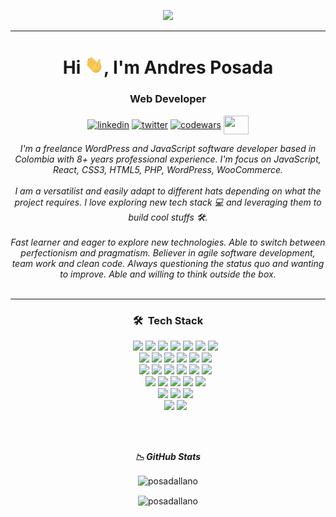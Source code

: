 <p align="center">
  <img src="https://user-images.githubusercontent.com/16785292/121385307-9e731780-c90e-11eb-8896-47d98797b4d4.png"/>
</p>
<hr>
<h1 align="center">Hi <img src="https://raw.githubusercontent.com/ABSphreak/ABSphreak/master/gifs/Hi.gif" width="30px">, I'm Andres Posada</h1>
<h3 align="center">Web Developer</h3>
<p align="center">
<a href="https://www.linkedin.com/in/posadallano" target="blank"><img align="center" src="https://cdn.jsdelivr.net/npm/simple-icons@3.0.1/icons/linkedin.svg" alt="linkedin" height="30" width="40" /></a>
<a href="https://twitter.com/andresposallano" target="blank"><img align="center" src="https://cdn.jsdelivr.net/npm/simple-icons@3.0.1/icons/twitter.svg" alt="twitter" height="30" width="40" /></a>
<a href="https://www.codewars.com/users/posadallano/completed" target="blank"><img align="center" src="https://cdn.jsdelivr.net/npm/simple-icons@3.13.0/icons/codewars.svg" alt="codewars" height="30" width="40" /></a>
<a href = "mailto: posadallano2@gmail.com"><img align="center" src="https://simpleicons.org/icons/gmail.svg" height="30" width="40" /></a>
</p>

<p align="center">
  <em>
    I'm a freelance WordPress and JavaScript software developer based in Colombia with 8+ years professional experience. I'm focus on JavaScript, React, CSS3, HTML5, PHP, WordPress, WooCommerce.<br> 
    <br>
    I am a versatilist and easily adapt to different hats depending on what the project requires. I love exploring new tech stack 💻 and leveraging them to build cool stuffs 🛠️.<br>
    <br>
    Fast learner and eager to explore new technologies. Able to switch between perfectionism and pragmatism. Believer in agile software development, team work and clean code. Always questioning the status quo and wanting to improve. Able and willing to think outside the box.<br>
  </em> 
  <br>
</p>

<hr>
<h3 align="center">🛠 &nbsp;Tech Stack</h3>

<p align="center">
  <ul align="center">
    <img src="https://img.shields.io/badge/javascript%20-%23323330.svg?&style=for-the-badge&logo=javascript&logoColor=%23F7DF1E"/>
    <img src="https://img.shields.io/badge/css3%20-%231572B6.svg?&style=for-the-badge&logo=css3&logoColor=white"/>
    <img src="https://img.shields.io/badge/react%20-%2320232a.svg?&style=for-the-badge&logo=react&logoColor=%2361DAFB"/>
    <img src="https://img.shields.io/badge/wordpress%20-21759B.svg?&style=for-the-badge&logo=wordpress&logoColor=white"/>
    <img src="https://img.shields.io/badge/php-%23777BB4.svg?&style=for-the-badge&logo=php&logoColor=white"/>
    <img src="https://img.shields.io/badge/woocommerce%20-96588A.svg?&style=for-the-badge&logo=woo&logoColor=white"/>
    <img src="https://img.shields.io/badge/html5%20-%23E34F26.svg?&style=for-the-badge&logo=html5&logoColor=white"/>
    <br>
    <img src="https://img.shields.io/badge/sass%20-hotpink.svg?&style=for-the-badge&logo=sass&logoColor=white"/>
    <img src="https://img.shields.io/badge/hubspot%20-FF7A59.svg?&style=for-the-badge&logo=hubspot&logoColor=white"/>
    <img src="https://img.shields.io/badge/shopify%20-7AB55C.svg?&style=for-the-badge&logo=shopify&logoColor=white"/>
    <img src="https://img.shields.io/badge/bootstrap%20-7952B3.svg?&style=for-the-badge&logo=bootstrap&logoColor=white"/>
    <img src="https://img.shields.io/badge/StyledComponents%20-DB7093.svg?&style=for-the-badge&logo=styled-components&logoColor=black"/>
    <img src="https://img.shields.io/badge/redux%20-764ABC.svg?&style=for-the-badge&logo=redux&logoColor=black"/>
    <br>
    <img src="https://img.shields.io/badge/gulp%20-CF4647.svg?&style=for-the-badge&logo=gulp&logoColor=F9DC3E"/>
    <img src="https://img.shields.io/badge/git%20-%23F05033.svg?&style=for-the-badge&logo=git&logoColor=white"/>
    <img src="https://img.shields.io/badge/postman%20-FF6C37.svg?&style=for-the-badge&logo=postman&logoColor=white"/>
    <img src="https://img.shields.io/badge/chrome_dev_tools%20-4285F4.svg?&style=for-the-badge&logo=google-chrome&logoColor=FFFFFF"/>
    <img src="https://img.shields.io/badge/npm%20-CB3837.svg?&style=for-the-badge&logo=npm&logoColor=white"/>
    <img src="https://img.shields.io/badge/vscode%20-007ACC.svg?&style=for-the-badge&logo=visual-studio-code&logoColor=white"/>
    <br>
    <img src="https://img.shields.io/badge/mysql%20-4479A1.svg?&style=for-the-badge&logo=mysql&logoColor=white"/>
    <img src="https://img.shields.io/badge/wpengine%20-40BAC8.svg?&style=for-the-badge&logo=wp-engine&logoColor=white"/>
    <img src="https://img.shields.io/badge/macos%20-999999.svg?&style=for-the-badge&logo=apple&logoColor=white"/>
    <img src="https://img.shields.io/badge/linux%20-FCC624.svg?&style=for-the-badge&logo=linux&logoColor=black"/>
    <img src="https://img.shields.io/badge/babel%20-%23323330.svg?&style=for-the-badge&logo=babel&logoColor=F9DC3E"/>
    <br>
    <img src="https://img.shields.io/badge/ps%20-31A8FF.svg?&style=for-the-badge&logo=adobe-photoshop&logoColor=white"/>
    <img src="https://img.shields.io/badge/tailwindcss%20-38B2AC.svg?&style=for-the-badge&logo=tailwind-css&logoColor=white"/>
    <img src="https://img.shields.io/badge/scrum%20-009FDA.svg?&style=for-the-badge&logo=scrum-alliance&logoColor=white"/>
    <br>
    <img src="https://img.shields.io/badge/figma%20-%23F24E1E.svg?&style=for-the-badge&logo=figma&logoColor=white"/>
    <img src="https://img.shields.io/badge/sketch%20-F7B500.svg?&style=for-the-badge&logo=sketch&logoColor=black"/>

  </ul>
</p>

<br>
<br>
<p align="center">
  <p align="center">
 <i><b>📉 GitHub Stats</b></i></p>
<p align="center"><img align="center" src="https://github-readme-stats.vercel.app/api/top-langs?username=posadallano&show_icons=true&locale=en" alt="posadallano" /></p>

<p align="center"><img align="center" src="https://github-readme-stats.vercel.app/api?username=posadallano&show_icons=true&locale=en" alt="posadallano" width="410" /></p>

</p>
